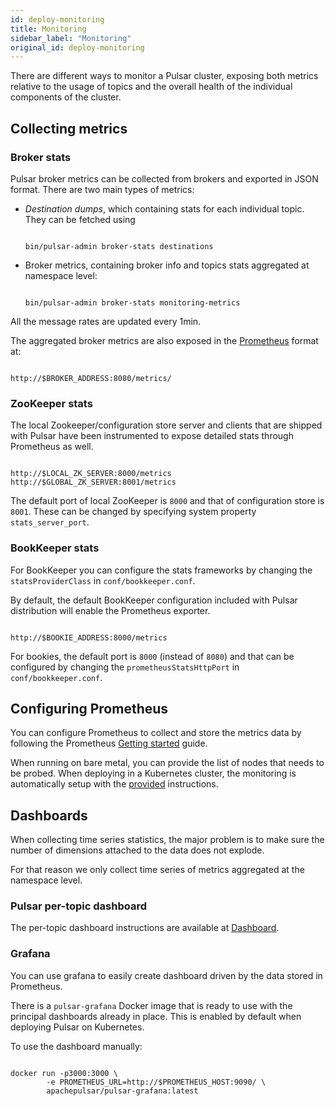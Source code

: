 ```yaml
---
id: deploy-monitoring
title: Monitoring
sidebar_label: "Monitoring"
original_id: deploy-monitoring
---
```


There are different ways to monitor a Pulsar cluster, exposing both metrics relative to the usage of topics and the overall health of the individual components of the cluster.

## Collecting metrics

### Broker stats

Pulsar broker metrics can be collected from brokers and exported in JSON format. There are two main types of metrics:

* *Destination dumps*, which containing stats for each individual topic. They can be fetched using

  ```shell
  
  bin/pulsar-admin broker-stats destinations
  
  ```

* Broker metrics, containing broker info and topics stats aggregated at namespace
  level:

  ```shell
  
  bin/pulsar-admin broker-stats monitoring-metrics
  
  ```

All the message rates are updated every 1min.

The aggregated broker metrics are also exposed in the [Prometheus](https://prometheus.io) format at:

```shell

http://$BROKER_ADDRESS:8080/metrics/

```

### ZooKeeper stats

The local Zookeeper/configuration store server and clients that are shipped with Pulsar have been instrumented to expose
detailed stats through Prometheus as well.

```shell

http://$LOCAL_ZK_SERVER:8000/metrics
http://$GLOBAL_ZK_SERVER:8001/metrics

```

The default port of local ZooKeeper is `8000` and that of configuration store is `8001`.
These can be changed by specifying system property `stats_server_port`.

### BookKeeper stats

For BookKeeper you can configure the stats frameworks by changing the `statsProviderClass` in
`conf/bookkeeper.conf`.

By default, the default BookKeeper configuration included with Pulsar distribution will enable
the Prometheus exporter.

```shell

http://$BOOKIE_ADDRESS:8000/metrics

```

For bookies, the default port is `8000` (instead of `8080`) and that can be configured by changing
the `prometheusStatsHttpPort` in `conf/bookkeeper.conf`.

## Configuring Prometheus

You can configure Prometheus to collect and store the metrics data by following the Prometheus [Getting started](https://prometheus.io/docs/introduction/getting_started/) guide.

When running on bare metal, you can provide the list of nodes that needs to be probed. When deploying
in a Kubernetes cluster, the monitoring is automatically setup with the [provided](deploy-kubernetes)
instructions.

## Dashboards

When collecting time series statistics, the major problem is to make sure the number of dimensions
attached to the data does not explode.

For that reason we only collect time series of metrics aggregated at the namespace level.

### Pulsar per-topic dashboard

The per-topic dashboard instructions are available at [Dashboard](administration-dashboard).

### Grafana

You can use grafana to easily create dashboard driven by the data stored in Prometheus.

There is a `pulsar-grafana` Docker image that is ready to use with the principal dashboards already
in place. This is enabled by default when deploying Pulsar on Kubernetes.

To use the dashboard manually:

```shell

docker run -p3000:3000 \
        -e PROMETHEUS_URL=http://$PROMETHEUS_HOST:9090/ \
        apachepulsar/pulsar-grafana:latest

```

